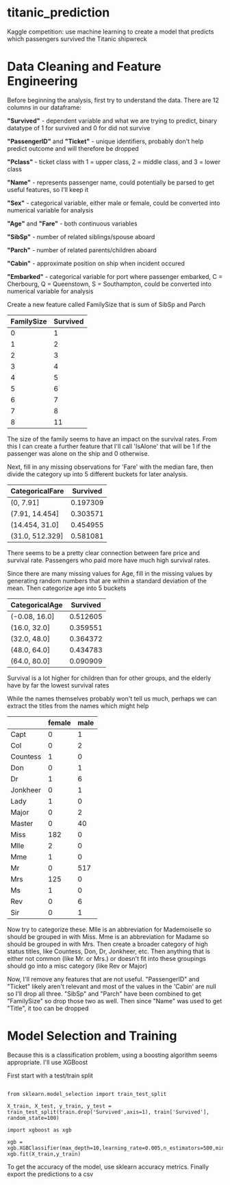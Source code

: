 # titanic_prediction
Kaggle competition: use machine learning to create a model that predicts which passengers survived the Titanic shipwreck


# Data Cleaning and Feature Engineering

Before beginning the analysis, first try to understand the data. There are 12 columns in our dataframe:

**"Survived"** - dependent variable and what we are trying to predict, binary datatype of 1 for survived and 0 for did not survive

**"PassengerID"** and **"Ticket"** - unique identifiers, probably don't help predict outcome and will therefore be dropped 

**"Pclass"** - ticket class with 1 = upper class, 2 = middle class, and 3 = lower class

**"Name"** - represents passenger name, could potentially be parsed to get useful features, so I'll keep it

**"Sex"** - categorical variable, either male or female, could be converted into numerical variable for analysis

**"Age"** and **"Fare"** - both continuous variables

**"SibSp"** - number of related siblings/spouse aboard

**"Parch"** - number of related parents/children aboard

**"Cabin"** - approximate position on ship when incident occured

**"Embarked"** - categorical variable for port where passenger embarked, C = Cherbourg, Q = Queenstown, S = Southampton, could be converted into numerical variable for analysis


Create a new feature called FamilySize that is sum of SibSp and Parch

|   FamilySize|  Survived|
|---|---|
|0           |1|  0.303538|
|1           |2|  0.552795|
|2           |3 | 0.578431|
|3           |4  |0.724138|
|4           |5  |0.200000|
|5           |6  |0.136364|
|6          |7  |0.333333|
|7          |8  |0.000000|
|8          |11  |0.000000|


The size of the family seems to have an impact on the survival rates. From this I can create a further feature that I'll call 'IsAlone' that will be 1 if the passenger was alone on the ship and 0 otherwise.

Next, fill in any missing observations for 'Fare' with the median fare, then divide the category up into 5 different buckets for later analysis.

|   CategoricalFare|  Survived|
|---|---|
|(0, 7.91]  |0.197309|
|(7.91, 14.454]  |0.303571|
|(14.454, 31.0]  |0.454955|
|(31.0, 512.329]  |0.581081|

There seems to be a pretty clear connection between fare price and survival rate. Passengers who paid more have much high survival rates.

Since there are many missing values for Age, fill in the missing values by generating random numbers that are within a standard deviation of the mean. Then categorize age into 5 buckets

|  CategoricalAge|  Survived|
|---|---|
|  (-0.08, 16.0]|  0.512605|
|   (16.0, 32.0]|  0.359551|
|   (32.0, 48.0]|  0.364372|
|   (48.0, 64.0]|  0.434783|
|   (64.0, 80.0]|  0.090909|

Survival is a lot higher for children than for other groups, and the elderly have by far the lowest survival rates

While the names themselves probably won't tell us much, perhaps we can extract the titles from the names which might help

|   |female|  male|
|---|---|---|
|Capt           |0|     1|
|Col            |0|     2|
|Countess       |1|     0|
|Don            |0|     1|
|Dr             |1|     6|
|Jonkheer       |0|     1|
|Lady           |1|     0|
|Major          |0|     2|
|Master         |0|    40|
|Miss         |182|     0|
|Mlle           |2|     0|
|Mme            |1|     0|
|Mr             |0|   517|
|Mrs          |125|     0|
|Ms             |1|     0|
|Rev            |0|     6|
|Sir            |0|     1|

Now try to categorize these. Mlle is an abbreviation for Mademoiselle so should be grouped in with Miss. Mme is an abbreviation for Madame so should be grouped in with Mrs. Then create a broader category of high status titles, like Countess, Don, Dr, Jonkheer, etc. Then anything that is either not common (like Mr. or Mrs.) or doesn't fit into these groupings should go into a misc category (like Rev or Major)

Now, I'll remove any features that are not useful. "PassengerID" and "Ticket" likely aren't relevant and most of the values in the 'Cabin' are null so I'll drop all three. "SibSp" and "Parch" have been combined to get "FamilySize" so drop those two as well. Then since "Name" was used to get "Title", it too can be dropped

# Model Selection and Training
Because this is a classification problem, using a boosting algorithm seems appropriate. I'll use XGBoost

First start with a test/train split

<pre><code>
from sklearn.model_selection import train_test_split

X_train, X_test, y_train, y_test = train_test_split(train.drop('Survived',axis=1), train['Survived'], random_state=100)

import xgboost as xgb

xgb = xgb.XGBClassifier(max_depth=10,learning_rate=0.005,n_estimators=500,min_child_weight=2)
xgb.fit(X_train,y_train)
</code></pre>

To get the accuracy of the model, use sklearn accuracy metrics. Finally export the predictions to a csv






